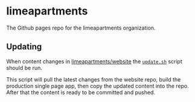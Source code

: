# limeapartments

The Github pages repo for the limeapartments organization.

## Updating

When content changes in [limeapartments/website](https://github.com/limeapartments/website) the [`update.sh`](https://github.com/limeapartments/limeapartments.github.io/blob/master/update.sh) script should be run.

This script will pull the latest changes from the website repo, build the production single page app, then copy the updated content into the repo. After that the content is ready to be committed and pushed.

